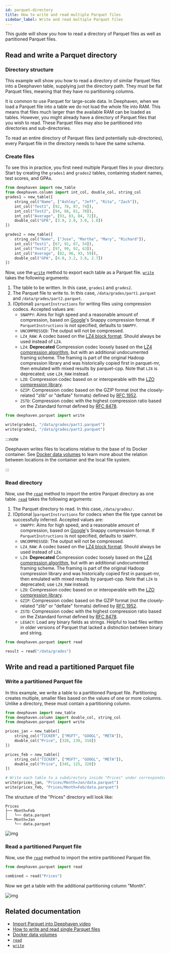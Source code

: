 ```yaml
---
id: parquet-directory
title: How to write and read multiple Parquet files
sidebar_label: Write and read multiple Parquet files
---
```


This guide will show you how to read a directory of Parquet files as well as partitioned Parquet files.

## Read and write a Parquet directory

### Directory structure

This example will show you how to read a directory of similar Parquet files into a Deephaven table, supplying just the directory path. They must be flat Parquet files, meaning that they have no partitioning columns.

It is common to use Parquet for large-scale data. In Deephaven, when we load a Parquet file into a table we do not load the whole file into RAM. This means that files much larger than the available RAM can be loaded as tables. However, you might already have a directory of Parquet files that you wish to read. These Parquet files may also be partitioned into directories and sub-directories.

To read an entire directory of Parquet files (and potentially sub-directories), every Parquet file in the directory needs to have the same schema.

### Create files

To see this in practice, you first need multiple Parquet files in your directory. Start by creating the `grades1` and `grades2` tables, containing student names, test scores, and GPAs.

```python test-set=1 order=grades1,grades2
from deephaven import new_table
from deephaven.column import int_col, double_col, string_col
grades1 = new_table([
    string_col("Name", ["Ashley", "Jeff", "Rita", "Zach"]),
    int_col("Test1", [92, 78, 87, 74]),
    int_col("Test2", [94, 88, 81, 70]),
    int_col("Average", [93, 83, 84, 72]),
    double_col("GPA", [3.9, 2.9, 3.0, 1.8])
])

grades2 = new_table([
    string_col("Name", ["Jose", "Martha", "Mary", "Richard"]),
    int_col("Test1", [67, 92, 87, 54]),
    int_col("Test2", [97, 99, 92, 63]),
    int_col("Average", [82, 96, 93, 59]),
    double_col("GPA", [4.0, 3.2, 3.6, 2.7])
])
```

Now, use the [`write`](../../reference/data-import-export/Parquet/writeTable.md) method to export each table as a Parquet file. [`write`](../../reference/data-import-export/Parquet/writeTable.md) takes the following arguments:

1. The table to be written. In this case, `grades1` and `grades2`.
2. The Parquet file to write to. In this case, `/data/grades/part1.parquet` and `/data/grades/part2.parquet`.
3. (Optional) `parquetInstructions` for writing files using compression codecs. Accepted values are:
   - `SNAPPY`: Aims for high speed and a reasonable amount of compression, based on [Google](https://github.com/google/snappy/blob/main/format_description.txt)'s Snappy compression format. If `ParquetInstructions` is not specified, defaults to `SNAPPY`.
   - `UNCOMPRESSED`: The output will not be compressed.
   - `LZ4_RAW`: A codec based on the [LZ4 block format](https://github.com/lz4/lz4/blob/dev/doc/lz4_Block_format.md). Should always be used instead of `LZ4`.
   - `LZ4`: **Deprecated** Compression codec loosely based on the [LZ4 compression algorithm](https://github.com/lz4/lz4), but with an additional undocumented framing scheme. The framing is part of the original Hadoop compression library and was historically copied first in parquet-mr, then emulated with mixed results by parquet-cpp. Note that `LZ4` is deprecated; use `LZ4_RAW` instead.
   - `LZO`: Compression codec based on or interoperable with the [LZO compression library](http://www.oberhumer.com/opensource/lzo/).
   - `GZIP`: Compression codec based on the GZIP format (not the closely-related "zlib" or "deflate" formats) defined by [RFC 1952](https://tools.ietf.org/html/rfc1952).
   - `ZSTD`: Compression codec with the highest compression ratio based on the Zstandard format defined by [RFC 8478](https://tools.ietf.org/html/rfc8478).

```python test-set=1
from deephaven.parquet import write

write(grades1, "/data/grades/part1.parquet")
write(grades2, "/data/grades/part2.parquet")
```

:::note

Deephaven writes files to locations relative to the base of its Docker container. See [Docker data volumes](../../conceptual/docker-data-volumes.md) to learn more about the relation between locations in the container and the local file system.

:::

### Read directory

Now, use the [`read`](../../reference/data-import-export/Parquet/readTable.md) method to import the entire Parquet directory as one table. [`read`](../../reference/data-import-export/Parquet/readTable.md) takes the following arguments:

1. The Parquet directory to read. In this case, `/data/grades/`.
2. (Optional )`parquetInstructions` for codecs when the file type cannot be successfully inferred. Accepted values are:
   - `SNAPPY`: Aims for high speed, and a reasonable amount of compression, based on [Google](https://github.com/google/snappy/blob/main/format_description.txt)'s Snappy compression format. If `ParquetInstructions` is not specified, defaults to `SNAPPY`.
   - `UNCOMPRESSED`: The output will not be compressed.
   - `LZ4_RAW`: A codec based on the [LZ4 block format](https://github.com/lz4/lz4/blob/dev/doc/lz4_Block_format.md). Should always be used instead of `LZ4`.
   - `LZ4`: **Deprecated** Compression codec loosely based on the [LZ4 compression algorithm](https://github.com/lz4/lz4), but with an additional undocumented framing scheme. The framing is part of the original Hadoop compression library and was historically copied first in parquet-mr, then emulated with mixed results by parquet-cpp. Note that `LZ4` is deprecated; use `LZ4_RAW` instead.
   - `LZO`: Compression codec based on or interoperable with the [LZO compression library](http://www.oberhumer.com/opensource/lzo/).
   - `GZIP`: Compression codec based on the GZIP format (not the closely-related "zlib" or "deflate" formats) defined by [RFC 1952](https://tools.ietf.org/html/rfc1952).
   - `ZSTD`: Compression codec with the highest compression ratio based on the Zstandard format defined by [RFC 8478](https://tools.ietf.org/html/rfc8478).
   - `LEGACY`: Load any binary fields as strings. Helpful to load files written in older versions of Parquet that lacked a distinction between binary and string.

```python test-set=1
from deephaven.parquet import read

result = read("/data/grades")
```

## Write and read a partitioned Parquet file

### Write a partitioned Parquet file

In this example, we write a table to a partitioned Parquet file. Partitioning creates multiple, smaller files based on the values of one or more columns. Unlike a directory, these must contain a partitioning column.

```python order=prices_jan,prices_feb
from deephaven import new_table
from deephaven.column import double_col, string_col
from deephaven.parquet import write

prices_jan = new_table([
    string_col("TICKER", ["MSFT", "GOOGL", "META"]),
    double_col("Price", [328, 130, 310])
])

prices_feb = new_table([
    string_col("TICKER", ["MSFT", "GOOGL", "META"]),
    double_col("Price", [345, 125, 320])
])

# Write each table to a subdirectory inside "Prices" under corresponding month
write(prices_jan, "Prices/Month=Jan/data.parquet")
write(prices_feb, "Prices/Month=Feb/data.parquet")
```

The structure of the "Prices" directory will look like:

```
Prices
├── Month=Feb
│   └── data.parquet
└── Month=Jan
    └── data.parquet
```

![img](../../assets/how-to/parquet/parquet_python1.png)

### Read a partitioned Parquet file

Now, use the [`read`](../../reference/data-import-export/Parquet/readTable.md) method to import the entire partitioned Parquet file.

```python order=null
from deephaven.parquet import read

combined = read("Prices")
```

Now we get a table with the additional partitioning column "Month".

![img](../../assets/how-to/parquet/parquet_python2.png)

## Related documentation

- [Import Parquet into Deephaven video](https://youtu.be/k4gI6hSZ2Jc)
- [How to write and read single Parquet files](./parquet-single.md)
- [Docker data volumes](../../conceptual/docker-data-volumes.md)
- [`read`](../../reference/data-import-export/Parquet/readTable.md)
- [`write`](../../reference/data-import-export/Parquet/writeTable.md)
